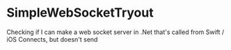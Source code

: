 # SimpleWebSocketTryout
Checking if I can make a web socket server in .Net that's called from Swift / iOS
Connects, but doesn't send 